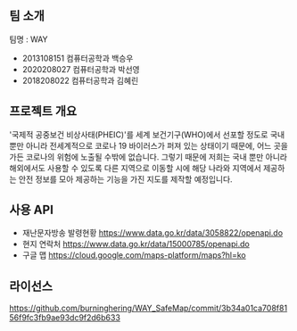 ## **팀 소개**

팀명 : WAY

- 2013108151 컴퓨터공학과 백승우
- 2020208027 컴퓨터공학과 박선영
- 2018208022 컴퓨터공학과 김혜린




## 프로젝트 개요

 '국제적 공중보건 비상사태(PHEIC)'를 세계 보건기구(WHO)에서 선포할 정도로 국내 뿐만 아니라 전세계적으로 코로나 19 바이러스가 퍼져 있는 상태이기 때문에, 어느 곳을 가든 코로나의 위험에 노출될 수밖에 없습니다.
 그렇기 때문에 저희는 국내 뿐만 아니라 해외에서도 사용할 수 있도록 다른 지역으로 이동할 시에 해당 나라와 지역에서 제공하는 안전 정보를 모아 제공하는 기능을 가진 지도를 제작할 예정입니다.




## 사용 API

- 재난문자방송 발령현황
  https://www.data.go.kr/data/3058822/openapi.do
- 현지 연락처
  https://www.data.go.kr/data/15000785/openapi.do
- 구글 맵
  https://cloud.google.com/maps-platform/maps?hl=ko




## 라이선스

https://github.com/burninghering/WAY_SafeMap/commit/3b34a01ca708f8156f9fc3fb9ae93dc9f2d6b633
